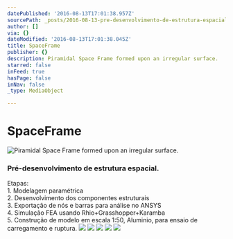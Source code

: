 ```yaml
---
datePublished: '2016-08-13T17:01:38.957Z'
sourcePath: _posts/2016-08-13-pre-desenvolvimento-de-estrutura-espacial-etapas-1-model.md
author: []
via: {}
dateModified: '2016-08-13T17:01:38.045Z'
title: SpaceFrame
publisher: {}
description: Piramidal Space Frame formed upon an irregular surface.
starred: false
inFeed: true
hasPage: false
inNav: false
_type: MediaObject

---
```

# SpaceFrame
![Piramidal Space Frame formed upon an irregular surface.](https://the-grid-user-content.s3-us-west-2.amazonaws.com/b2f4f172-a89d-4c82-875d-eb68eebc500c.png)

### Pré-desenvolvimento de estrutura espacial.  
Etapas:   
1\. Modelagem paramétrica  
2\. Desenvolvimento dos componentes estruturais  
3\. Exportação de nós e barras para análise no ANSYS  
4\. Simulação FEA usando Rhio+Grasshopper+Karamba  
5\. Construção de modelo em escala 1:50, Aluminio, para ensaio de carregamento e ruptura.
![](https://the-grid-user-content.s3-us-west-2.amazonaws.com/4fa8e44d-c513-4b42-8992-58f5c63c4867.png)
![](https://the-grid-user-content.s3-us-west-2.amazonaws.com/9367b942-27a5-4845-95a2-5df17fae8320.png)
![](https://the-grid-user-content.s3-us-west-2.amazonaws.com/0b7f6fd8-5517-494c-8b65-6b03af8b6bed.png)
![](https://the-grid-user-content.s3-us-west-2.amazonaws.com/2771a217-7dc7-4dee-a19c-1fc86d08c4bc.png)
![](https://the-grid-user-content.s3-us-west-2.amazonaws.com/619fe21a-3f5b-4053-936c-f3fc2be21bbc.png)